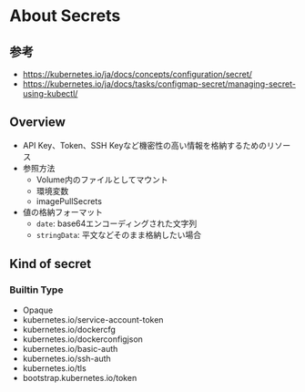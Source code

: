 # About Secrets

## 参考

- https://kubernetes.io/ja/docs/concepts/configuration/secret/
- https://kubernetes.io/ja/docs/tasks/configmap-secret/managing-secret-using-kubectl/

## Overview

- API Key、Token、SSH Keyなど機密性の高い情報を格納するためのリソース
- 参照方法
   - Volume内のファイルとしてマウント
   - 環境変数
   - imagePullSecrets
- 値の格納フォーマット
   - `date`: base64エンコーディングされた文字列
   - `stringData`: 平文などそのまま格納したい場合

## Kind of secret

### Builtin Type

- Opaque
- kubernetes.io/service-account-token
- kubernetes.io/dockercfg
- kubernetes.io/dockerconfigjson
- kubernetes.io/basic-auth
- kubernetes.io/ssh-auth
- kubernetes.io/tls
- bootstrap.kubernetes.io/token


